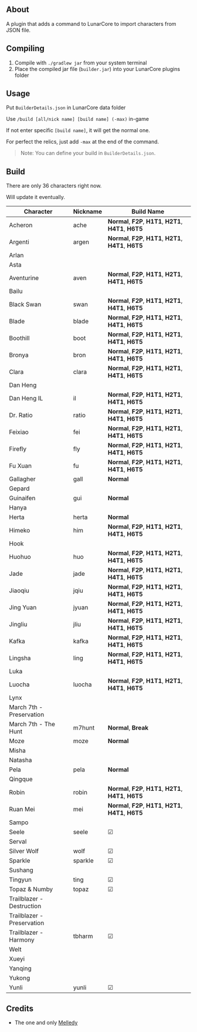 ## About

A plugin that adds a command to LunarCore to import characters from JSON file.

## Compiling

1. Compile with `./gradlew jar` from your system terminal
2. Place the compiled jar file (`builder.jar`) into your LunarCore plugins folder

## Usage

Put `BuilderDetails.json` in LunarCore data folder

Use `/build [all/nick name] [build name] (-max)` in-game

If not enter specific `[build name]`, it will get the normal one.

For perfect the relics, just add `-max` at the end of the command.

> Note: You can define your build in `BuilderDetails.json`.

## Build

There are only 36 characters right now.

Will update it eventually.

| Character                  | Nickname |Build Name|
|----------------------------|----------|----------|
| Acheron                    | ache     | **Normal**, **F2P**, **H1T1**, **H2T1**, **H4T1**, **H6T5** |
| Argenti                    | argen    | **Normal**, **F2P**, **H1T1**, **H2T1**, **H4T1**, **H6T5** |
| Arlan                      |          |          |
| Asta                       |          |          |
| Aventurine                 | aven     |**Normal**, **F2P**, **H1T1**, **H2T1**, **H4T1**, **H6T5** |
| Bailu                      |          |          |
| Black Swan                 | swan     | **Normal**, **F2P**, **H1T1**, **H2T1**, **H4T1**, **H6T5** |
| Blade                      | blade    | **Normal**, **F2P**, **H1T1**, **H2T1**, **H4T1**, **H6T5** |
| Boothill                   | boot     | **Normal**, **F2P**, **H1T1**, **H2T1**, **H4T1**, **H6T5** |
| Bronya                     | bron     | **Normal**, **F2P**, **H1T1**, **H2T1**, **H4T1**, **H6T5** |
| Clara                      | clara    | **Normal**, **F2P**, **H1T1**, **H2T1**, **H4T1**, **H6T5** |
| Dan Heng                   |          |          |
| Dan Heng IL                | il       | **Normal**, **F2P**, **H1T1**, **H2T1**, **H4T1**, **H6T5** |
| Dr. Ratio                  | ratio    | **Normal**, **F2P**, **H1T1**, **H2T1**, **H4T1**, **H6T5** |
| Feixiao                    | fei      | **Normal**, **F2P**, **H1T1**, **H2T1**, **H4T1**, **H6T5** |
| Firefly                    | fly      | **Normal**, **F2P**, **H1T1**, **H2T1**, **H4T1**, **H6T5** |
| Fu Xuan                    | fu       | **Normal**, **F2P**, **H1T1**, **H2T1**, **H4T1**, **H6T5** |
| Gallagher                  | gall     | **Normal** |
| Gepard                     |          |          |
| Guinaifen                  | gui      | **Normal** |
| Hanya                      |          |          |
| Herta                      | herta    | **Normal** |
| Himeko                     | him      | **Normal**, **F2P**, **H1T1**, **H2T1**, **H4T1**, **H6T5** |
| Hook                       |          |          |
| Huohuo                     | huo      | **Normal**, **F2P**, **H1T1**, **H2T1**, **H4T1**, **H6T5** |
| Jade                       | jade     | **Normal**, **F2P**, **H1T1**, **H2T1**, **H4T1**, **H6T5** |
| Jiaoqiu                    | jqiu     | **Normal**, **F2P**, **H1T1**, **H2T1**, **H4T1**, **H6T5** |
| Jing Yuan                  | jyuan    | **Normal**, **F2P**, **H1T1**, **H2T1**, **H4T1**, **H6T5** |
| Jingliu                    | jliu     | **Normal**, **F2P**, **H1T1**, **H2T1**, **H4T1**, **H6T5** |
| Kafka                      | kafka    | **Normal**, **F2P**, **H1T1**, **H2T1**, **H4T1**, **H6T5** |
| Lingsha                    | ling     | **Normal**, **F2P**, **H1T1**, **H2T1**, **H4T1**, **H6T5** |
| Luka                       |          |          |
| Luocha                     | luocha   | **Normal**, **F2P**, **H1T1**, **H2T1**, **H4T1**, **H6T5** |
| Lynx                       |          |         |
| March 7th - Preservation   |          |         |
| March 7th - The Hunt       | m7hunt   | **Normal**, **Break** |
| Moze                       | moze     | **Normal** |
| Misha                      |          |         |
| Natasha                    |          |         |
| Pela                       | pela     | **Normal** |
| Qingque                    |          |         |
| Robin                      | robin    | **Normal**, **F2P**, **H1T1**, **H2T1**, **H4T1**, **H6T5** |
| Ruan Mei                   | mei      | **Normal**, **F2P**, **H1T1**, **H2T1**, **H4T1**, **H6T5** |
| Sampo                      |          |         |
| Seele                      | seele    | &#9745; |
| Serval                     |          |         |
| Silver Wolf                | wolf     | &#9745; |
| Sparkle                    | sparkle  | &#9745; |
| Sushang                    |          |         |
| Tingyun                    | ting     | &#9745; |
| Topaz & Numby              | topaz    | &#9745; |
| Trailblazer - Destruction  |          |         |
| Trailblazer - Preservation |          |         |
| Trailblazer - Harmony      | tbharm   | &#9745; |
| Welt                       |          |         |
| Xueyi                      |          |         |
| Yanqing                    |          |         |
| Yukong                     |          |         |
| Yunli                      | yunli    | &#9745; |

## Credits

- The one and only [Melledy](https://github.com/Melledy)
